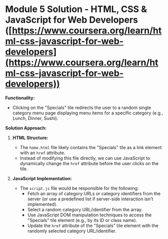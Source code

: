 # Module 5 Solution - HTML, CSS & JavaScript for Web Developers ([https://www.coursera.org/learn/html-css-javascript-for-web-developers](https://www.coursera.org/learn/html-css-javascript-for-web-developers))

**Functionality:**

- Clicking on the "Specials" tile redirects the user to a random single category menu page displaying menu items for a specific category (e.g., Lunch, Dinner, Sushi).

**Solution Approach:**

1. **HTML Structure:**
   - The `home.html` file likely contains the "Specials" tile as a link element with an `href` attribute. 
   - Instead of modifying this file directly, we can use JavaScript to dynamically change the `href` attribute before the user clicks on the tile.

2. **JavaScript Implementation:**
   - The `script.js` file would be responsible for the following:
     - Fetch an array of category URLs or category identifiers from the server (or use a predefined list if server-side interaction isn't implemented).
     - Select a random category URL/identifier from the array.
     - Use JavaScript DOM manipulation techniques to access the "Specials" tile element (e.g., by its ID or class name).
     - Update the `href` attribute of the "Specials" tile element with the randomly selected category URL/identifier.
